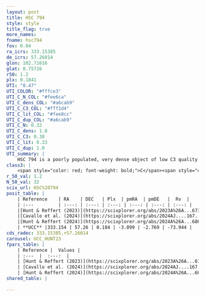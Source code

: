 ```yaml
---
layout: post
title: HSC 794
style: style
title_flag: true
more_names: 
fname: hsc794
fov: 0.04
ra_icrs: 333.15385
de_icrs: 57.26014
glon: 102.71616
glat: 0.75726
r50: 1.2
plx: 0.1841
UTI: "0.47"
UTI_COLOR: "#fffce3"
UTI_C_N_COL: "#fee6ca"
UTI_C_dens_COL: "#a6cab9"
UTI_C_C3_COL: "#fff1d4"
UTI_C_lit_COL: "#fee8cc"
UTI_C_dup_COL: "#a6cab9"
UTI_C_N: 0.32
UTI_C_dens: 1.0
UTI_C_C3: 0.38
UTI_C_lit: 0.33
UTI_C_dup: 1.0
UTI_summary: |
    HSC 794 is a poorly populated, very dense object of low C3 quality. It was recently reported in the literature.
class3: |
    <span style="color: red; font-weight: bold;">C</span><span style="color: #FFC300; font-weight: bold;">B</span>
r_50_val: 1.2
N_50_val: 32
scix_url: HSC%20794
posit_table: |
    | Reference    | RA    | DEC   | Plx  | pmRA  | pmDE   |  Rv  |
    | :---         | :---: | :---: | :---: | :---: | :---: | :---: |
    |[Hunt & Reffert (2023)](https://scixplorer.org/abs/2023A%26A...673A.114H) | 333.164 | 57.262 | 0.203 | -3.124 | -2.781 | -73.96 |
    |[Cavallo et al. (2024)](https://scixplorer.org/abs/2024AJ....167...12C) | 333.148 | 57.263 | 0.198 | -- | -- | -- |
    |[Hunt & Reffert (2024)](https://scixplorer.org/abs/2024A%26A...686A..42H) | 333.164 | 57.262 | 0.203 | -3.124 | -2.781 | -73.96 |
    | **UCC** |333.154 | 57.26 | 0.184 | -3.099 | -2.769 | -73.944 | 
cds_radec: 333.15385,+57.26014
carousel: UCC_HUNT23
fpars_table: |
    | Reference |  Values |
    | :---  |  :---:  |
    | [Hunt & Reffert (2023)](https://scixplorer.org/abs/2023A%26A...673A.114H) | `AV50=3.037, diffAV50=0.588, MOD50=13.186, logAge50=8.178` |
    | [Cavallo et al. (2024)](https://scixplorer.org/abs/2024AJ....167...12C) | `AV50=2.74, dMod50=13.15, logAge50=8.39, [Fe/H]50=0.47` |
    | [Hunt & Reffert (2024)](https://scixplorer.org/abs/2024A%26A...686A..42H) | `MassJ=506.665` |
shared_table: |
    
---
```

